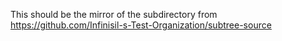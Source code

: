 This should be the mirror of the subdirectory from https://github.com/Infinisil-s-Test-Organization/subtree-source
